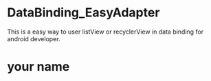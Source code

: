 # DataBinding_EasyAdapter
This is a easy way to user listView or recyclerView in data binding for android developer.
# your name

